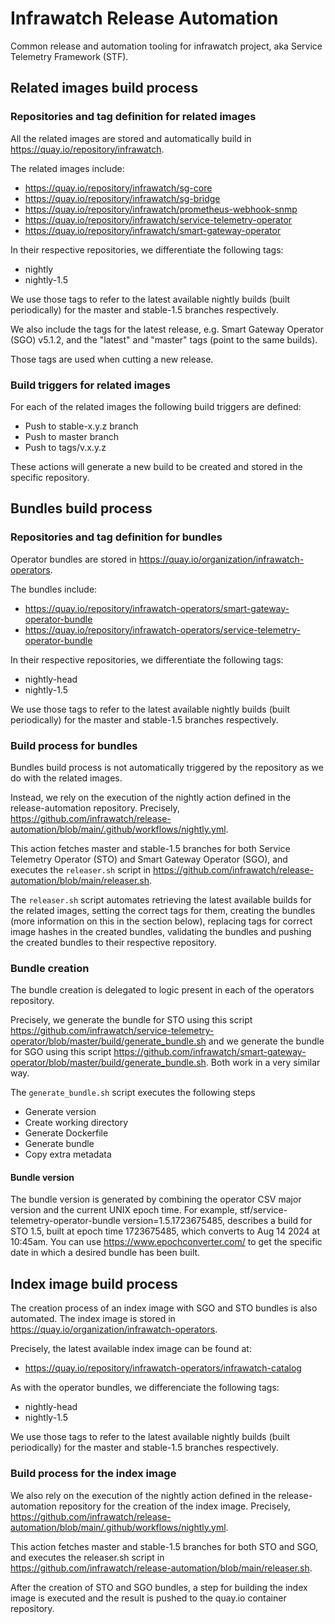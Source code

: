 # Infrawatch Release Automation

Common release and automation tooling for infrawatch project, aka Service Telemetry Framework (STF).

## Related images build process

### Repositories and tag definition for related images

All the related images are stored and automatically build in
https://quay.io/repository/infrawatch.

The related images include:

- https://quay.io/repository/infrawatch/sg-core
- https://quay.io/repository/infrawatch/sg-bridge
- https://quay.io/repository/infrawatch/prometheus-webhook-snmp
- https://quay.io/repository/infrawatch/service-telemetry-operator
- https://quay.io/repository/infrawatch/smart-gateway-operator

In their respective repositories, we differentiate the following
tags:

- nightly
- nightly-1.5

We use those tags to refer to the latest available nightly builds
(built periodically) for the master and stable-1.5 branches
respectively.

We also include the tags for the latest release, e.g. Smart Gateway Operator
(SGO) v5.1.2, and the "latest" and "master" tags (point to the same builds).

Those tags are used when cutting a new release.

### Build triggers for related images

For each of the related images the following build triggers are defined:

- Push to stable-x.y.z branch
- Push to master branch
- Push to tags/v.x.y.z

These actions will generate a new build to be created and stored
in the specific repository.

## Bundles build process

### Repositories and tag definition for bundles

Operator bundles are stored in https://quay.io/organization/infrawatch-operators.

The bundles include:

- https://quay.io/repository/infrawatch-operators/smart-gateway-operator-bundle
- https://quay.io/repository/infrawatch-operators/service-telemetry-operator-bundle

In their respective repositories, we differentiate the following
tags:

- nightly-head
- nightly-1.5

We use those tags to refer to the latest available nightly builds
(built periodically) for the master and stable-1.5 branches
respectively.

### Build process for bundles

Bundles build process is not automatically triggered by the repository
as we do with the related images.

Instead, we rely on the execution of the nightly action defined in the
release-automation repository. Precisely, https://github.com/infrawatch/release-automation/blob/main/.github/workflows/nightly.yml.

This action fetches master and stable-1.5 branches for both Service Telemetry
Operator (STO) and Smart Gateway Operator (SGO), and executes the `releaser.sh`
script in
https://github.com/infrawatch/release-automation/blob/main/releaser.sh.

The `releaser.sh` script automates retrieving the latest available builds for
the related images, setting the correct tags for them, creating the bundles
(more information on this in the section below), replacing tags for correct
image hashes in the created bundles, validating the bundles and pushing the
created bundles to their respective repository.

### Bundle creation

The bundle creation is delegated to logic present in each of the operators repository.

Precisely, we generate the bundle for STO using this script
https://github.com/infrawatch/service-telemetry-operator/blob/master/build/generate_bundle.sh
and we generate the bundle for SGO using this script
https://github.com/infrawatch/smart-gateway-operator/blob/master/build/generate_bundle.sh.
Both work in a very similar way.

The `generate_bundle.sh` script executes the following steps

- Generate version
- Create working directory
- Generate Dockerfile
- Generate bundle
- Copy extra metadata

#### Bundle version

The bundle version is generated by combining the operator CSV major version and
the current UNIX epoch time. For example, stf/service-telemetry-operator-bundle
version=1.5.1723675485, describes a build for STO 1.5, built at epoch time
1723675485, which converts to Aug 14 2024 at 10:45am. You can use
https://www.epochconverter.com/ to get the specific date in which a desired
bundle has been built.

## Index image build process

The creation process of an index image with SGO and STO bundles is also
automated. The index image is stored in
https://quay.io/organization/infrawatch-operators.

Precisely, the latest available index image can be found at:

- https://quay.io/repository/infrawatch-operators/infrawatch-catalog

As with the operator bundles, we differenciate the following tags:

- nightly-head
- nightly-1.5

We use those tags to refer to the latest available nightly builds
(built periodically) for the master and stable-1.5 branches
respectively.

### Build process for the index image

We also rely on the execution of the nightly action defined in the
release-automation repository for the creation of the index image. Precisely,
https://github.com/infrawatch/release-automation/blob/main/.github/workflows/nightly.yml.

This action fetches master and stable-1.5 branches for both STO and SGO, and
executes the releaser.sh script in
https://github.com/infrawatch/release-automation/blob/main/releaser.sh.

After the creation of STO and SGO bundles, a step for building the index image
is executed and the result is pushed to the quay.io container repository.
